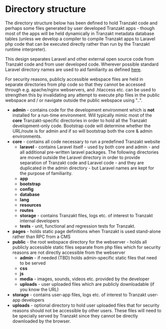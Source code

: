 # Directory structure
The directory structure below has been defined to hold Tranzakt code
and perhaps some files generated by user developed Tranzakt apps -
though most of the apps will be held dynamically in Tranzakt metadata database tables
(unless we develop a compiler to compile Tranzakt apps to Laravel php code
that can be executed directly rather than run by the Tranzakt runtime interpreter).

This design separates Laravel and other external open source code from Tranzakt code and from user developed code.
Wherever possible standard Laravel directory names are used to aid familiarity
as defined [here](https://laravel.com/docs/9.x/structure).

For security reasons, publicly accessible webspace files are held in separate directories
from php code so that they cannot be accessed through e.g. apache/nginx webservers,
and .htaccess etc. can be used to strengthen this by invalidating any attempt to execute php files
in the public webspace and / or navigate outside the public webspace using "\..\".

* **admin** -
    contains code for the development environment which is **not** installed for a run-time environment.
    Will typically mimic most of the **core** Tranzakt-specific directories in order to hold all the Tranzakt
    development-only code. Bootstrap code will determine whether the URL/route is for admin and if so will
    bootstrap both the core & admin environments.
* **core** -
    contains all code necessary to run a predefined Tranzakt website
  * **laravel** -
      contains Laravel itself - used by both core and admin - and all additional pre-written laravel packages.
      The following directories are moved outside the Laravel directory in order to provide separation of
      Tranzakt code and Laravel code - and they are duplicated in the admin directory -
      but Laravel names are kept for the purpose of familiarity.
  * **app**
  * **bootstrap**
  * **config**
  * **database**
  * **lang**
  * **resources**
  * **routes**
  * **storage** -
      contains Tranzakt files, logs etc. of interest to Tranzakt internal developers
  * **tests** -
      unit, functional and regression tests for Tranzakt.
* **pages** -
    holds static page definitions when Tranzakt is used stand-alone rather than RPC from a CMS
* **public** -
    the root webspace directory for the webserver - holds all publicly accessible static files
    separate from php files which for security reasons are not directly accessible from the webserver
  * **admin** -
      if needed (TBD) holds admin-specific static files that need to be served
  * **css**
  * **js**
  * **media** -
      images, sounds, videos etc. provided by the developer
  * **uploads** -
      user uploaded files which are publicly downloadable (if you know the URL)
* **storage** -
    contains user-app files, logs etc. of interest to Tranzakt user-app developers
* **uploads** -
    optional directory to hold user uploaded files that for security reasons should not be accessible by other users.
    These files will need to be specially served by Tranzakt since they cannot be directly downloaded by the browser.
